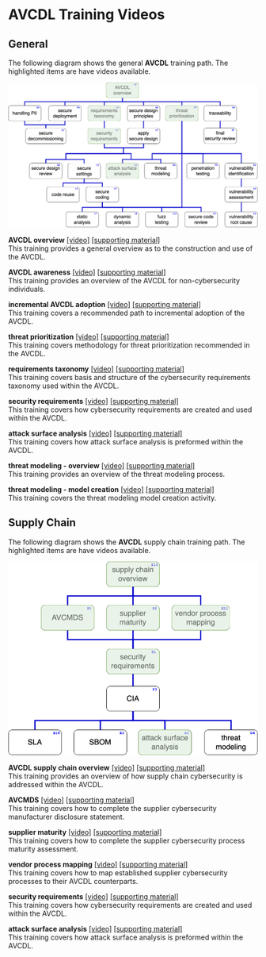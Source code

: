 # AVCDL Training Videos

## General

The following diagram shows the general **AVCDL** training path. The highlighted items are have videos available.

![general AVCDL training path](./images/AVCDL%20training%20path/processed/AVCDL%20training%20path%20-%20wide%20(video).png)

**AVCDL overview** [[video]](https://youtu.be/AQiNcstp5bM) [[supporting material]](./AVCDL%20overview/)
<br/> This training provides a general overview as to the construction and use of the AVCDL.

**AVCDL awareness** [[video]](https://youtu.be/9GacY3qv1Sc) [[supporting material]](./AVCDL%20awareness/)
<br/> This training provides an overview of the AVCDL for non-cybersecurity individuals.

**incremental AVCDL adoption** [[video]](https://youtu.be/gA5rflBB8EM) [[supporting material]](./incremental%20AVCDL%20adoption/)
<br/> This training covers a recommended path to incremental adoption of the AVCDL.

**threat prioritization** [[video]](https://youtu.be/Km5bK6ou-8I) [[supporting material]](./threat%20prioritization/)
<br/> This training covers methodology for threat prioritization recommended in the AVCDL.

**requirements taxonomy** [[video]](https://youtu.be/5xYIe0z-brI) [[supporting material]](./requirements%20taxonomy/)
<br/> This training covers basis and structure of the cybersecurity requirements taxonomy used within the AVCDL.

**security requirements** [[video]](https://youtu.be/QASGnIHdrOQ) [[supporting material]](./security%20requirements/)
<br/> This training covers how cybersecurity requirements are created and used within the AVCDL.

**attack surface analysis** [[video]](https://youtu.be/020juNobpr4) [[supporting material]](./attack%20surface%20analysis/)
<br/> This training covers how attack surface analysis is preformed within the AVCDL.

**threat modeling - overview** [[video]](https://youtu.be/P_9VWDovugw) [[supporting material]](./threat%20modeling%20-%20overview/)
<br/> This training provides an overview of the threat modeling process.

**threat modeling - model creation** [[video]](https://youtu.be/7PGn668PueY) [[supporting material]](./threat%20modeling%20-%20model%20creation/)
<br/> This training covers the threat modeling model creation activity.

## Supply Chain

The following diagram shows the **AVCDL** supply chain training path. The highlighted items are have videos available.

![general AVCDL training path](./images/AVCDL%20training%20path/processed/AVCDL%20training%20path%20-%20supply%20chain%20(video).png)

**AVCDL supply chain overview** [[video]](https://www.youtube.com/watch?v=-6JbJS28210)
[[supporting material]](./supply%20chain%20overview)
<br/> This training provides an overview of how supply chain cybersecurity is addressed within the AVCDL.

**AVCMDS** [[video]](https://www.youtube.com/watch?v=lFIt-FCH3pE)
[[supporting material]](./AVCMDS)
<br/> This training covers how to complete the supplier cybersecurity manufacturer disclosure statement.

**supplier maturity** [[video]](https://www.youtube.com/watch?v=duxh92Xb7Ig)
[[supporting material]](./supplier%20maturity)
<br/> This training covers how to complete the supplier cybersecurity process maturity assessment.

**vendor process mapping** [[video]](https://www.youtube.com/watch?v=rQZ-VIZ8a1Y)
[[supporting material]](./vendor%20process%20mapping)
<br/> This training covers how to map established supplier cybersecurity processes to their AVCDL counterparts.

**security requirements** [[video]](https://youtu.be/QASGnIHdrOQ) [[supporting material]](./security%20requirements/)
<br/> This training covers how cybersecurity requirements are created and used within the AVCDL.

**attack surface analysis** [[video]](https://youtu.be/020juNobpr4) [[supporting material]](./attack%20surface%20analysis/)
<br/> This training covers how attack surface analysis is preformed within the AVCDL.
